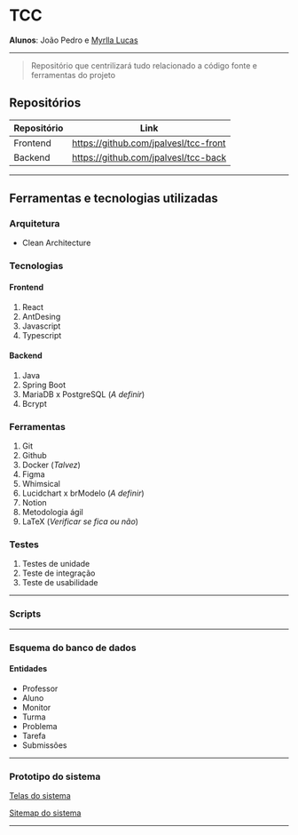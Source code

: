 # TCC

**Alunos**: João Pedro e [Myrlla Lucas](https://github.com/myrlla)

---

> Repositório que centrilizará tudo relacionado a código fonte e ferramentas do projeto

## Repositórios
Repositório   | Link
--------- | ------
Frontend | https://github.com/jpalvesl/tcc-front
Backend | https://github.com/jpalvesl/tcc-back

---

## Ferramentas e tecnologias utilizadas


### Arquitetura
- Clean Architecture

### Tecnologias
#### Frontend
1. React
2. AntDesing
3. Javascript
4. Typescript

#### Backend
1. Java
2. Spring Boot
3. MariaDB x PostgreSQL (*A definir*)
4. Bcrypt

### Ferramentas
1. Git
2. Github
3. Docker (*Talvez*)
4. Figma
5. Whimsical
6. Lucidchart x brModelo (*A definir*)
7. Notion
8. Metodologia ágil
9. LaTeX (*Verificar se fica ou não*)

### Testes
1. Testes de unidade
2. Teste de integração
3. Teste de usabilidade

---


### Scripts

---

### Esquema do banco de dados
#### Entidades
- Professor
- Aluno
- Monitor
- Turma
- Problema
- Tarefa
- Submissões


---

### Prototipo do sistema

[Telas do sistema](https://www.figma.com/file/XgbSppLz6PHy1X8EVcSfJD/TCC---Jo%C3%A3o-e-Myrlla?node-id=26%3A3)

[Sitemap do sistema](https://whimsical.com/tcc-sitemap-SrDTqe5tKpqqSF1KyJArNU)

---